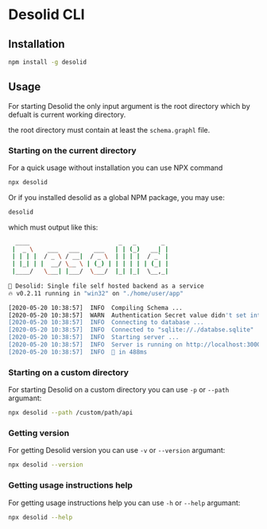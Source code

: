 # Desolid CLI


## Installation

```bash
npm install -g desolid
```

## Usage

For starting Desolid the only input argument is the root directory which by defualt is current working directory.

the root directory must contain at least the `schema.graphl` file.

### Starting on the current directory

For a quick usage without installation you can use NPX command

```bash
npx desolid
```

Or if you installed desolid as a global NPM package, you may use:

```bash
desolid
```

which must output like this:

```bash
  ____                         _   _       _ 
 |  _ \    ___   ___    ___   | | (_)   __| |
 | | | |  / _ \ / __|  / _ \  | | | |  / _` |
 | |_| | |  __/ \__ \ | (_) | | | | | | (_| |
 |____/   \___| |___/  \___/  |_| |_|  \__,_|
                                             
🤖 Desolid: Single file self hosted backend as a service
🔥 v0.2.11 running in "win32" on "./home/user/app"

[2020-05-20 10:38:57]  INFO  Compiling Schema ...
[2020-05-20 10:38:57]  WARN  Authentication Secret value didn't set into configuration file. the genrated JWT tokens will expire on every restart.
[2020-05-20 10:38:57]  INFO  Connecting to database ...
[2020-05-20 10:38:57]  INFO  Connected to "sqlite://./databse.sqlite"
[2020-05-20 10:38:57]  INFO  Starting server ...
[2020-05-20 10:38:57]  INFO  Server is running on http://localhost:3000
[2020-05-20 10:38:57]  INFO  🚀 in 488ms
```

### Starting on a custom directory

For starting Desolid on a custom directory you can use `-p` or `--path` argumant:

```bash
npx desolid --path /custom/path/api
```

### Getting version

For getting Desolid version you can use `-v` or `--version` argumant:

```bash
npx desolid --version
```

### Getting usage instructions help

For getting usage instructions help you can use `-h` or `--help` argumant:

```bash
npx desolid --help
```
